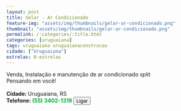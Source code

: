 ```yaml
---
layout: post
title: Gelar - Ar Condicionado
feature-img: "assets/img/thumbnails/gelar-ar-condicionado.png"
thumbnail: "assets/img/thumbnails/gelar-ar-condicionado.png"
permalink: /:categories/:title.html
categories: [uruguaiana]
tags: uruguaiana uruguaianaconstrucao
cidade: ["Uruguaiana"]
estrelas: 0-estrelas
---
```

Venda, Instalação e manutenção de ar condicionado split<br/>
Pensando em você!<!-- more --><br/>
<br/>
<b>Cidade: </b>Uruguaiana, RS<br />
<b>Telefone: <span style="color: #00ab3a;">(55) 3402-1319</span> <a href="tel:5534021319"><button class="ligar">Ligar</button></a></b><br />
<br />
